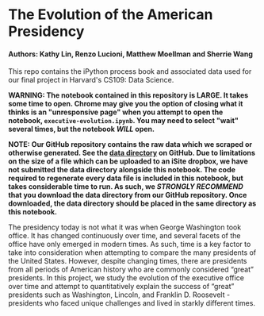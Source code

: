 # The Evolution of the American Presidency #

#### Authors: Kathy Lin, Renzo Lucioni, Matthew Moellman and Sherrie Wang ####

This repo contains the iPython process book and associated data used for our final project in Harvard's CS109: Data Science.

**WARNING: The notebook contained in this repository is LARGE. It takes some time to open. Chrome may give you the option of closing what it thinks is an "unresponsive page" when you attempt to open the notebook, `executive-evolution.ipynb`. You may need to select "wait" several times, but the notebook *WILL* open.**

**NOTE: Our GitHub repository contains the raw data which we scraped or otherwise generated. See the [data directory](https://github.com/rlucioni/executive-evolution/tree/master/data) on GitHub. Due to limitations on the size of a file which can be uploaded to an iSite dropbox, we have not submitted the data directory alongside this notebook. The code required to regenerate every data file is included in this notebook, but takes considerable time to run. As such, we *STRONGLY RECOMMEND* that you download the data directory from our GitHub repository. Once downloaded, the data directory should be placed in the same directory as this notebook.**

The presidency today is not what it was when George Washington took office. It has changed continuously over time, and several facets of the office have only emerged in modern times. As such, time is a key factor to take into consideration when attempting to compare the many presidents of the United States. However, despite changing times, there are presidents from all periods of American history who are commonly considered “great” presidents. In this project, we study the evolution of the executive office over time and attempt to quantitatively explain the success of “great” presidents such as Washington, Lincoln, and Franklin D. Roosevelt - presidents who faced unique challenges and lived in starkly different times.

